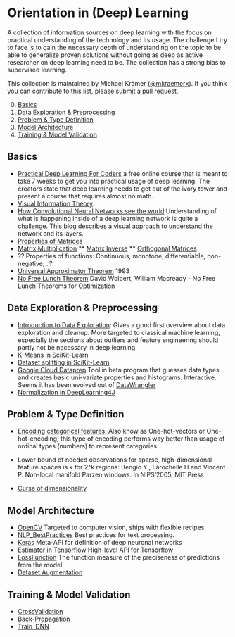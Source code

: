 # Orientation in (Deep) Learning

A collection of information sources on deep learning with the focus on practical understanding of the technology and its usage. The challenge I try to face is to gain the necessary depth of understanding on the topic to be able to generalize proven solutions without going as deep as active researcher on deep learning need to be. The collection has a strong bias to supervised learning.

This collection is maintained by Michael Krämer ([@mkraemerx](https://twitter.com/mkraemerx)). If you think you can contribute to this list, please submit a pull request.

  0. [Basics](#basics)
  1. [Data Exploration & Preprocessing](#data-exploration)
  2. [Problem & Type Definition](#problem-definition)
  3. [Model Architecture](#architecture)
  4. [Training & Model Validation](#training-and-validation)

## <a name='basics'> Basics
* [Practical Deep Learning For Coders](http://course.fast.ai) a free online course that is meant to take 7 weeks to get you into practical usage of deep learning. The creators state that deep learning needs to get out of the ivory tower and present a course that requires almost no math.
* [Visual Information Theory](http://colah.github.io/posts/2015-09-Visual-Information/):
* [How Convolutional Neural Networks see the world](https://blog.keras.io/how-convolutional-neural-networks-see-the-world.html) Understanding of what is happening inside of a deep learning network is quite a challenge. This blog describes a visual approach to understand the network and its layers.
* [Properties of Matrices](http://fourier.eng.hmc.edu/e161/lectures/algebra/node2.html)
* [Matrix Multiplication](https://www.khanacademy.org/math/precalculus/precalc-matrices/multiplying-matrices-by-matrices/v/matrix-multiplication-intro)
** [Matrix Inverse](https://www.khanacademy.org/math/algebra-home/alg-matrices/alg-intro-to-matrix-inverses/v/inverse-matrix-part-1)
** [Orthogonal Matrices](http://mathworld.wolfram.com/OrthogonalMatrix.html)
* ?? Properties of functions: Continuous, monotone, differentiable, non-negative, ..?
* [Universal Approximator Theorem](http://citeseerx.ist.psu.edu/viewdoc/download?doi=10.1.1.145.6041&rep=rep1&type=pdf) 1993
* [No Free Lunch Theorem](http://www.no-free-lunch.org/) David Wolpert, William Macready - No Free Lunch Theorems for Optimization 

## <a name='data-exploration'> Data Exploration & Preprocessing
* [Introduction to Data Exploration](https://www.analyticsvidhya.com/blog/2016/01/guide-data-exploration/): Gives a good first overview about data exploration and cleanup. More targeted to classical machine learning, especially the sections about outliers and feature engineering should partly not be necessary in deep learning.
* [K-Means in SciKit-Learn](http://scikit-learn.org/stable/modules/clustering.html#k-means)
* [Dataset splitting in SciKit-Learn](http://scikit-learn.org/stable/modules/generated/sklearn.model_selection.train_test_split.html)
* [Google Cloud Dataprep](https://cloud.google.com/dataprep/?hl=de) Tool in beta program that guesses data types and creates basic uni-variate properties and histograms. Interactive. Seems it has been evolved out of [DataWrangler](http://vis.stanford.edu/wrangler/)
* [Normalization in DeepLearning4J](http://nd4j.org/doc/org/nd4j/linalg/dataset/api/preprocessor/DataNormalization.htm)


## <a name='problem-definition'> Problem & Type Definition
* [Encoding categorical features](http://scikit-learn.org/stable/modules/preprocessing.html#preprocessing-categorical-features): Also know as One-hot-vectors or One-hot-encoding, this type of encoding performs way better than usage of ordinal types (numbers) to represent categories.
* Lower bound of needed observations for sparse, high-dimensional feature spaces is k for 2^k regions: Bengio Y., Larochelle H and Vincent P. Non-local manifold Parzen windows. In NIPS‘2005, MIT Press

* [Curse of dimensionality](http://www.visiondummy.com/2014/04/curse-dimensionality-affect-classification/)

## <a name='architecture'> Model Architecture
* [OpenCV](https://opencv.org/) Targeted to computer vision, ships with flexible recipes.
* [NLP_BestPractices](http://ruder.io/deep-learning-nlp-best-practices/) Best practices for text processing.
* [Keras](https://keras.io) Meta-API for definition of deep neuronal networks
* [Estimator in Tensorflow](https://www.tensorflow.org/programmers_guide/estimators) High-level API for Tensorflow
* [LossFunction](https://en.wikipedia.org/wiki/Loss_function) The function measure of the preciseness of predictions from the model
* [Dataset Augmentation](https://cartesianfaith.com/2016/10/06/what-you-need-to-know-about-data-augmentation-for-machine-learning/)

## <a name='training-and-validation'> Training & Model Validation
* [CrossValidation](http://scikit-learn.org/stable/modules/cross_validation.html)
* [Back-Propagation](https://en.wikipedia.org/wiki/Backpropagation)
* [Train_DNN](http://rishy.github.io/ml/2017/01/05/how-to-train-your-dnn/)
